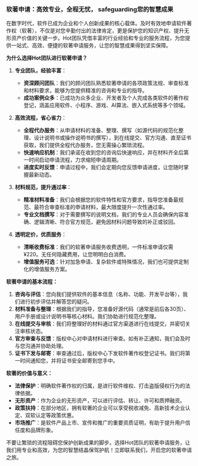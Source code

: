 ### 软著申请：高效专业，全程无忧， safeguarding您的智慧成果

在数字时代，软件已成为企业和个人创新成果的核心载体。及时有效地申请软件著作权（软著），不仅是对您辛勤付出的法律肯定，更是保护您的知识产权、提升无形资产价值的关键一步。Hot团队凭借丰富的行业经验和专业的服务流程，为您提供一站式、高效、便捷的软著申请服务，让您的智慧成果得到坚实保障。

**为什么选择Hot团队进行软著申请？**

1.  **专业团队，经验丰富**：
    *   **资深顾问团队**：我们的顾问团队熟悉软著申请的各项政策法规、审查标准和材料要求，能够为您提供精准的咨询和专业的指导。
    *   **成功案例众多**：已成功为众多企业、开发者及个人完成各类软件的著作权登记，涵盖应用软件、小程序、游戏、AI算法、嵌入式系统等多个领域。

2.  **高效流程，省心省力**：
    *   **全程代办服务**：从申请材料的准备、整理、撰写（如源代码的规范化整理、设计说明书或操作说明书的撰写），到在线提交、官方沟通、直至证书获取，我们提供全程代办服务，您无需操心繁琐流程。
    *   **快速响应机制**：我们承诺在收到您的咨询后快速响应，并在材料齐全后第一时间启动申请流程，力求缩短申请周期。
    *   **进度实时反馈**：申请过程中，我们会定期向您反馈申请进度，让您随时掌握最新动态。

3.  **材料规范，提升通过率**：
    *   **精准材料准备**：我们会根据您的软件特性和官方要求，指导您准备最规范、最符合审查标准的申请材料，最大限度提升一次性通过率。
    *   **专业文档撰写**：对于需要撰写的说明文档，我们的专业人员会确保内容准确、逻辑清晰、符合官方规范，避免因材料问题导致的补正或驳回。

4.  **透明定价，优质服务**：
    *   **清晰收费标准**：我们的软著申请服务收费透明，一件标准申请仅需 ¥220。无任何隐藏费用，让您明明白白消费。
    *   **增值服务可选**：针对加急申请、复杂软件或特殊情况，我们也可提供定制化的增值服务方案。

**软著申请的基本流程：**

1.  **咨询与评估**：您向我们提供软件的基本信息（名称、功能、开发平台等），我们进行初步评估并解答您的疑问。
2.  **材料准备与整理**：根据我们的指导，您准备好源代码（通常是前后各30页）、用户手册或设计说明书等核心材料。我们协助进行规范化整理。
3.  **在线提交与审核**：我们将整理好的材料通过官方渠道进行在线提交，并密切关注审核状态。
4.  **官方审查与反馈**：版权中心对申请材料进行审查。如有补正通知，我们会及时与您沟通并协助处理。
5.  **证书下发与邮寄**：审查通过后，版权中心下发软件著作权登记证书。我们将第一时间通知您，并将证书安全邮寄到您手中。

**软著的价值与意义：**

*   **法律保护**：明确软件著作权的归属，是进行软件维权、打击盗版侵权行为的法律依据。
*   **无形资产**：作为企业的无形资产，可以进行评估、转让、许可和质押融资。
*   **政策扶持**：在部分地区，拥有软著的企业可以享受税收减免、高新技术企业认定、双软认定等政策优惠。
*   **市场推广**：是软件产品上市、宣传和推广的重要资质证明，有助于提升用户信任度和品牌形象。

不要让繁琐的流程阻碍您保护创新成果的脚步。选择Hot团队的软著申请服务，让我们用专业和高效，为您的智慧结晶保驾护航！立即联系我们，开启您的软著申请之旅。
